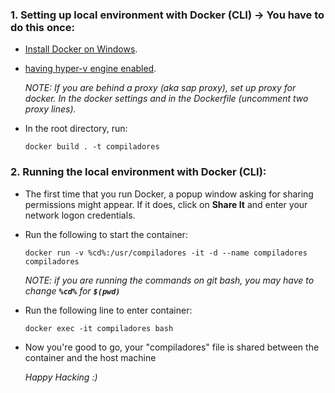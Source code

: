 ### 1. Setting up local environment with Docker (CLI) -> You have to do this once:
 - [Install Docker on Windows](https://docs.docker.com/docker-for-windows/install/#what-to-know-before-you-install).
 - [having hyper-v engine enabled](https://docs.microsoft.com/en-us/virtualization/hyper-v-on-windows/quick-start/enable-hyper-v).

    *NOTE: If you are behind a proxy (aka sap proxy), set up proxy for docker. 
    In the docker settings and in the Dockerfile (uncomment two proxy lines).*
- In the root directory, run: 
   
     ```
     docker build . -t compiladores
     ```


### 2. Running the local environment with Docker (CLI):

- The first time that you run Docker, a popup window asking for sharing permissions might appear. If it does, click on **Share It** and enter your network logon credentials.	
  
 - Run the following to start the container:
  
    ```
    docker run -v %cd%:/usr/compiladores -it -d --name compiladores compiladores
    ```

    *NOTE: if you are running the commands on git bash, you may have to change **```%cd%```** for **```$(pwd)```***

- Run the following line to enter container: 
  
    ```
    docker exec -it compiladores bash
    ```

- Now you're good to go, your "compiladores" file is shared between the container and the host machine

    *Happy Hacking :)*
